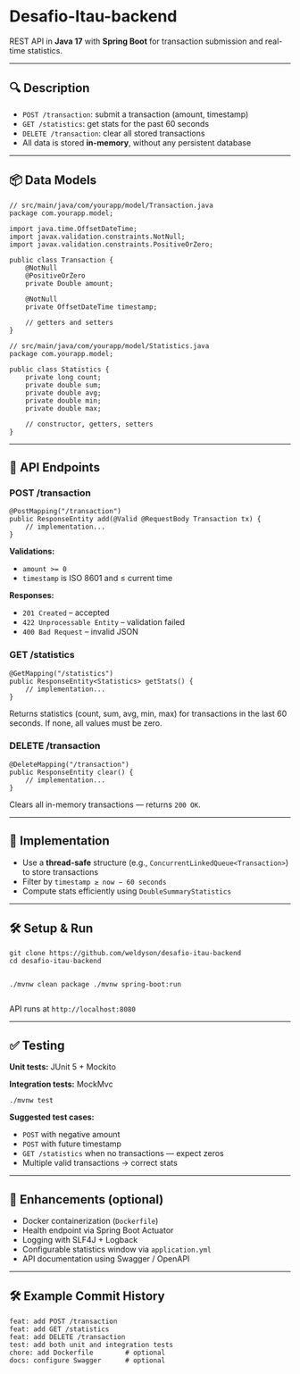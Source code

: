 
  <h1>Desafio-Itau-backend</h1>
  <p>REST API in <strong>Java 17</strong> with <strong>Spring Boot</strong> for transaction submission and real-time statistics.</p>
  <hr>

  <h2>🔍 Description</h2>
  <ul>
    <li><code>POST /transaction</code>: submit a transaction (amount, timestamp)</li>
    <li><code>GET /statistics</code>: get stats for the past 60 seconds</li>
    <li><code>DELETE /transaction</code>: clear all stored transactions</li>
    <li>All data is stored <strong>in-memory</strong>, without any persistent database</li>
  </ul>

  <hr>
  <h2>📦 Data Models</h2>

  <pre><code>// src/main/java/com/yourapp/model/Transaction.java
package com.yourapp.model;

import java.time.OffsetDateTime;
import javax.validation.constraints.NotNull;
import javax.validation.constraints.PositiveOrZero;

public class Transaction {
    @NotNull
    @PositiveOrZero
    private Double amount;

    @NotNull
    private OffsetDateTime timestamp;

    // getters and setters
}
</code></pre>

  <pre><code>// src/main/java/com/yourapp/model/Statistics.java
package com.yourapp.model;

public class Statistics {
    private long count;
    private double sum;
    private double avg;
    private double min;
    private double max;

    // constructor, getters, setters
}
</code></pre>

  <hr>
  <h2>🎯 API Endpoints</h2>

  <h3>POST /transaction</h3>
  <pre><code>@PostMapping("/transaction")
public ResponseEntity<Void> add(@Valid @RequestBody Transaction tx) {
    // implementation...
}
</code></pre>
  <p><strong>Validations:</strong></p>
  <ul>
    <li><code>amount >= 0</code></li>
    <li><code>timestamp</code> is ISO 8601 and ≤ current time</li>
  </ul>
  <p><strong>Responses:</strong></p>
  <ul>
    <li><code>201 Created</code> – accepted</li>
    <li><code>422 Unprocessable Entity</code> – validation failed</li>
    <li><code>400 Bad Request</code> – invalid JSON</li>
  </ul>

  <h3>GET /statistics</h3>
  <pre><code>@GetMapping("/statistics")
public ResponseEntity&lt;Statistics&gt; getStats() {
    // implementation...
}
</code></pre>
  <p>Returns statistics (count, sum, avg, min, max) for transactions in the last 60 seconds. If none, all values must be zero.</p>

  <h3>DELETE /transaction</h3>
  <pre><code>@DeleteMapping("/transaction")
public ResponseEntity<Void> clear() {
    // implementation...
}
</code></pre>
  <p>Clears all in-memory transactions — returns <code>200 OK</code>.</p>

  <hr>
  <h2>🧠 Implementation</h2>
  <ul>
    <li>Use a <strong>thread-safe</strong> structure (e.g., <code>ConcurrentLinkedQueue&lt;Transaction&gt;</code>) to store transactions</li>
    <li>Filter by <code>timestamp ≥ now − 60 seconds</code></li>
    <li>Compute stats efficiently using <code>DoubleSummaryStatistics</code></li>
  </ul>

  <hr>
  <h2>🛠️ Setup & Run</h2>
  <pre><code>git clone https://github.com/weldyson/desafio-itau-backend
cd desafio-itau-backend

./mvnw clean package
./mvnw spring-boot:run</code></pre>
  <p>API runs at <code>http://localhost:8080</code></p>

  <hr>
  <h2>✅ Testing</h2>
  <p><strong>Unit tests:</strong> JUnit 5 + Mockito</p>
  <p><strong>Integration tests:</strong> MockMvc</p>
  <pre><code>./mvnw test</code></pre>
  <p><strong>Suggested test cases:</strong></p>
  <ul>
    <li><code>POST</code> with negative amount</li>
    <li><code>POST</code> with future timestamp</li>
    <li><code>GET /statistics</code> when no transactions — expect zeros</li>
    <li>Multiple valid transactions → correct stats</li>
  </ul>

  <hr>
  <h2>📌 Enhancements (optional)</h2>
  <ul>
    <li>Docker containerization (<code>Dockerfile</code>)</li>
    <li>Health endpoint via Spring Boot Actuator</li>
    <li>Logging with SLF4J + Logback</li>
    <li>Configurable statistics window via <code>application.yml</code></li>
    <li>API documentation using Swagger / OpenAPI</li>
  </ul>

  <hr>
  <h2>🛠️ Example Commit History</h2>
  <pre><code>feat: add POST /transaction
feat: add GET /statistics
feat: add DELETE /transaction
test: add both unit and integration tests
chore: add Dockerfile        # optional
docs: configure Swagger      # optional</code></pre>


